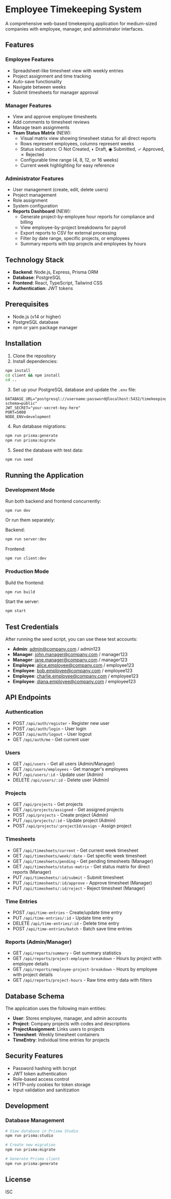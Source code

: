 # Employee Timekeeping System

A comprehensive web-based timekeeping application for medium-sized companies with employee, manager, and administrator interfaces.

## Features

### Employee Features
- Spreadsheet-like timesheet view with weekly entries
- Project assignment and time tracking
- Auto-save functionality
- Navigate between weeks
- Submit timesheets for manager approval

### Manager Features
- View and approve employee timesheets
- Add comments to timesheet reviews
- Manage team assignments
- **Team Status Matrix** (NEW):
  - Visual matrix view showing timesheet status for all direct reports
  - Rows represent employees, columns represent weeks
  - Status indicators: ○ Not Created, ◐ Draft, ◉ Submitted, ✓ Approved, ✗ Rejected
  - Configurable time range (4, 8, 12, or 16 weeks)
  - Current week highlighting for easy reference

### Administrator Features
- User management (create, edit, delete users)
- Project management
- Role assignment
- System configuration
- **Reports Dashboard** (NEW):
  - Generate project-by-employee hour reports for compliance and billing
  - View employee-by-project breakdowns for payroll
  - Export reports to CSV for external processing
  - Filter by date range, specific projects, or employees
  - Summary reports with top projects and employees by hours

## Technology Stack

- **Backend**: Node.js, Express, Prisma ORM
- **Database**: PostgreSQL
- **Frontend**: React, TypeScript, Tailwind CSS
- **Authentication**: JWT tokens

## Prerequisites

- Node.js (v14 or higher)
- PostgreSQL database
- npm or yarn package manager

## Installation

1. Clone the repository
2. Install dependencies:
```bash
npm install
cd client && npm install
cd ..
```

3. Set up your PostgreSQL database and update the `.env` file:
```
DATABASE_URL="postgresql://username:password@localhost:5432/timekeeping?schema=public"
JWT_SECRET="your-secret-key-here"
PORT=5000
NODE_ENV=development
```

4. Run database migrations:
```bash
npm run prisma:generate
npm run prisma:migrate
```

5. Seed the database with test data:
```bash
npm run seed
```

## Running the Application

### Development Mode

Run both backend and frontend concurrently:
```bash
npm run dev
```

Or run them separately:

Backend:
```bash
npm run server:dev
```

Frontend:
```bash
npm run client:dev
```

### Production Mode

Build the frontend:
```bash
npm run build
```

Start the server:
```bash
npm start
```

## Test Credentials

After running the seed script, you can use these test accounts:

- **Admin**: admin@company.com / admin123
- **Manager**: john.manager@company.com / manager123
- **Manager**: jane.manager@company.com / manager123
- **Employee**: alice.employee@company.com / employee123
- **Employee**: bob.employee@company.com / employee123
- **Employee**: charlie.employee@company.com / employee123
- **Employee**: diana.employee@company.com / employee123

## API Endpoints

### Authentication
- POST `/api/auth/register` - Register new user
- POST `/api/auth/login` - User login
- POST `/api/auth/logout` - User logout
- GET `/api/auth/me` - Get current user

### Users
- GET `/api/users` - Get all users (Admin/Manager)
- GET `/api/users/employees` - Get manager's employees
- PUT `/api/users/:id` - Update user (Admin)
- DELETE `/api/users/:id` - Delete user (Admin)

### Projects
- GET `/api/projects` - Get projects
- GET `/api/projects/assigned` - Get assigned projects
- POST `/api/projects` - Create project (Admin)
- PUT `/api/projects/:id` - Update project (Admin)
- POST `/api/projects/:projectId/assign` - Assign project

### Timesheets
- GET `/api/timesheets/current` - Get current week timesheet
- GET `/api/timesheets/week/:date` - Get specific week timesheet
- GET `/api/timesheets/pending` - Get pending timesheets (Manager)
- GET `/api/timesheets/status-matrix` - Get status matrix for direct reports (Manager)
- PUT `/api/timesheets/:id/submit` - Submit timesheet
- PUT `/api/timesheets/:id/approve` - Approve timesheet (Manager)
- PUT `/api/timesheets/:id/reject` - Reject timesheet (Manager)

### Time Entries
- POST `/api/time-entries` - Create/update time entry
- PUT `/api/time-entries/:id` - Update time entry
- DELETE `/api/time-entries/:id` - Delete time entry
- POST `/api/time-entries/batch` - Batch save time entries

### Reports (Admin/Manager)
- GET `/api/reports/summary` - Get summary statistics
- GET `/api/reports/project-employee-breakdown` - Hours by project with employee details
- GET `/api/reports/employee-project-breakdown` - Hours by employee with project details
- GET `/api/reports/project-hours` - Raw time entry data with filters

## Database Schema

The application uses the following main entities:
- **User**: Stores employee, manager, and admin accounts
- **Project**: Company projects with codes and descriptions
- **ProjectAssignment**: Links users to projects
- **Timesheet**: Weekly timesheet containers
- **TimeEntry**: Individual time entries for projects

## Security Features

- Password hashing with bcrypt
- JWT token authentication
- Role-based access control
- HTTP-only cookies for token storage
- Input validation and sanitization

## Development

### Database Management
```bash
# View database in Prisma Studio
npm run prisma:studio

# Create new migration
npm run prisma:migrate

# Generate Prisma client
npm run prisma:generate
```

## License

ISC